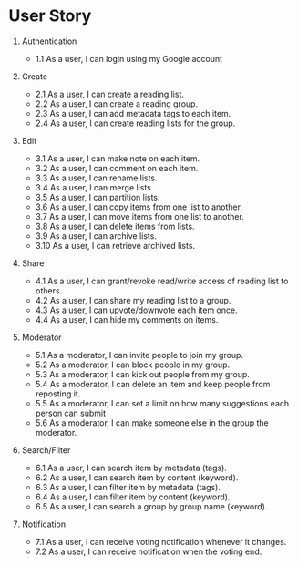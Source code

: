 # User Story

1. Authentication
    - 1.1 As a user, I can login using my Google account

2. Create
    - 2.1 As a user, I can create a reading list.
    - 2.2 As a user, I can create a reading group.
    - 2.3 As a user, I can add metadata tags to each item.
    - 2.4 As a user, I can create reading lists for the group.

3. Edit
    - 3.1 As a user, I can make note on each item.
    - 3.2 As a user, I can comment on each item.
    - 3.3 As a user, I can rename lists.
    - 3.4 As a user, I can merge lists.
    - 3.5 As a user, I can partition lists.
    - 3.6 As a user, I can copy items from one list to another.
    - 3.7 As a user, I can move items from one list to another.
    - 3.8 As a user, I can delete items from lists.
    - 3.9 As a user, I can archive lists.
    - 3.10 As a user, I can retrieve archived lists.

4. Share
    - 4.1 As a user, I can grant/revoke read/write access of reading list to others.
    - 4.2 As a user, I can share my reading list to a group.
    - 4.3 As a user, I can upvote/downvote each item once.
    - 4.4 As a user, I can hide my comments on items.

5. Moderator
    - 5.1 As a moderator, I can invite people to join my group.
    - 5.2 As a moderator, I can block people in my group.
    - 5.3 As a moderator, I can kick out people from my group.
    - 5.4 As a moderator, I can delete an item and keep people from reposting it.
    - 5.5 As a moderator, I can set a limit on how many suggestions each person can submit
    - 5.6 As a moderator, I can make someone else in the group the moderator.

6. Search/Filter
    - 6.1 As a user, I can search item by metadata (tags).
    - 6.2 As a user, I can search item by content (keyword).
    - 6.3 As a user, I can filter item by metadata (tags).
    - 6.4 As a user, I can filter item by content (keyword).
    - 6.5 As a user, I can search a group by group name (keyword).

7. Notification
    - 7.1 As a user, I can receive voting notification whenever it changes.
    - 7.2 As a user, I can receive notification when the voting end.
